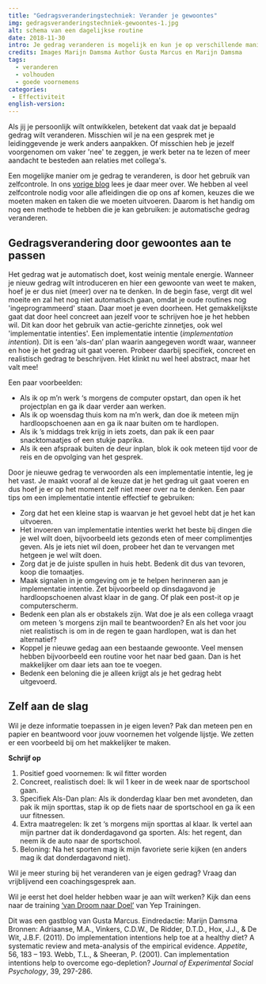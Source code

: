 ```yaml
---
title: "Gedragsveranderingstechniek: Verander je gewoontes"
img: gedragsveranderingstechniek-gewoontes-1.jpg
alt: schema van een dagelijkse routine
date: 2018-11-30
intro: Je gedrag veranderen is mogelijk en kun je op verschillende manieren aanpakken. Bijvoorbeeld door van je gewenste gedrag een gewoonte of routine te maken!
credits: Images Marijn Damsma Author Gusta Marcus en Marijn Damsma
tags:
  - veranderen
  - volhouden
  - goede voornemens
categories:
 - Effectiviteit
english-version:
---
```


Als jij je persoonlijk wilt ontwikkelen, betekent dat vaak dat je bepaald gedrag wilt veranderen. Misschien wil je na een gesprek met je leidinggevende je werk anders aanpakken. Of misschien heb je jezelf voorgenomen om vaker 'nee' te zeggen, je werk beter na te lezen of meer aandacht te besteden aan relaties met collega's.

Een mogelijke manier om je gedrag te veranderen, is door het gebruik van zelfcontrole. In ons [vorige blog](./gedragsveranderingstechniek-zelfcontrole/) lees je daar meer over. We hebben al veel zelfcontrole nodig voor alle afleidingen die op ons af komen, keuzes die we moeten maken en taken die we moeten uitvoeren. Daarom is het handig om nog een methode te hebben die je kan gebruiken: je automatische gedrag veranderen.

## Gedragsverandering door gewoontes aan te passen

Het gedrag wat je automatisch doet, kost weinig mentale energie. Wanneer je nieuw gedrag wilt introduceren en hier een gewoonte van weet te maken, hoef je er dus niet (meer) over na te denken. In de begin fase, vergt dit wel moeite en zal het nog niet automatisch gaan, omdat je oude routines nog 'ingeprogrammeerd' staan. Daar moet je even doorheen. Het gemakkelijkste gaat dat door heel concreet aan jezelf voor te schrijven hoe je het hebben wil. Dit kan door het gebruik van actie-gerichte zinnetjes, ook wel 'implementatie intenties'. Een implementatie intentie (_implementation intention_). Dit is een ‘als-dan’ plan waarin aangegeven wordt waar, wanneer en hoe je het gedrag uit gaat voeren. Probeer daarbij specifiek, concreet en realistisch gedrag te beschrijven. Het klinkt nu wel heel abstract, maar het valt mee!

Een paar voorbeelden:

*   Als ik op m’n werk ‘s morgens de computer opstart, dan open ik het projectplan en ga ik daar verder aan werken.
*   Als ik op woensdag thuis kom na m’n werk, dan doe ik meteen mijn hardloopschoenen aan en ga ik naar buiten om te hardlopen.
*   Als ik ’s middags trek krijg in iets zoets, dan pak ik een paar snacktomaatjes of een stukje paprika.
*   Als ik een afspraak buiten de deur inplan, blok ik ook meteen tijd voor de reis en de opvolging van het gesprek.

Door je nieuwe gedrag te verwoorden als een implementatie intentie, leg je het vast. Je maakt vooraf al de keuze dat je het gedrag uit gaat voeren en dus hoef je er op het moment zelf niet meer over na te denken. Een paar tips om een implementatie intentie effectief te gebruiken:

*   Zorg dat het een kleine stap is waarvan je het gevoel hebt dat je het kan uitvoeren.
*   Het invoeren van implementatie intenties werkt het beste bij dingen die je wel wilt doen, bijvoorbeeld iets gezonds eten of meer complimentjes geven. Als je iets niet wil doen, probeer het dan te vervangen met hetgeen je wel wilt doen.
*   Zorg dat je de juiste spullen in huis hebt. Bedenk dit dus van tevoren, koop die tomaatjes.
*   Maak signalen in je omgeving om je te helpen herinneren aan je implementatie intentie. Zet bijvoorbeeld op dinsdagavond je hardloopschoenen alvast klaar in de gang. Of plak een post-it op je computerscherm.
*   Bedenk een plan als er obstakels zijn. Wat doe je als een collega vraagt om meteen ’s morgens zijn mail te beantwoorden? En als het voor jou niet realistisch is om in de regen te gaan hardlopen, wat is dan het alternatief?
*   Koppel je nieuwe gedag aan een bestaande gewoonte. Veel mensen hebben bijvoorbeeld een routine voor het naar bed gaan. Dan is het makkelijker om daar iets aan toe te voegen.
*   Bedenk een beloning die je alleen krijgt als je het gedrag hebt uitgevoerd.

## Zelf aan de slag
Wil je deze informatie toepassen in je eigen leven? Pak dan meteen pen en papier en beantwoord voor jouw voornemen het volgende lijstje. We zetten er een voorbeeld bij om het makkelijker te maken.                            


**Schrijf op**
1. Positief goed voornemen: Ik wil fitter worden
2. Concreet, realistisch doel: Ik wil 1 keer in de week naar de sportschool gaan.
3. Specifiek Als-Dan plan: Als ik donderdag klaar ben met avondeten, dan pak ik mijn sporttas, stap ik op de fiets naar de sportschool en ga ik een uur fitnessen.
4. Extra maatregelen: Ik zet ‘s morgens mijn sporttas al klaar. Ik vertel aan mijn partner dat ik donderdagavond ga sporten. Als: het regent, dan neem ik de auto naar de sportschool.
5. Beloning: Na het sporten mag ik mijn favoriete serie kijken (en anders mag ik dat donderdagavond niet).  

Wil je meer sturing bij het veranderen van je eigen gedrag? Vraag dan vrijblijvend een coachingsgesprek aan.

Wil je eerst het doel helder hebben waar je aan wilt werken? Kijk dan eens naar de training [‘van Droom naar Doel’](./../trainingen/droom-naar-doel) van Yep Trainingen.  

Dit was een gastblog van Gusta Marcus. Eindredactie: Marijn Damsma Bronnen: Adriaanse, M.A., Vinkers, C.D.W., De Ridder, D.T.D., Hox, J.J., & De Wit, J.B.F. (2011). Do implementation intentions help toe at a healthy diet? A systematic review and meta-analysis of the empirical evidence. _Appetite_, 56, 183 – 193. Webb, T.L., & Sheeran, P. (2001). Can implementation intentions help to overcome ego-depletion? _Journal of Experimental Social Psychology_, 39, 297-286.
